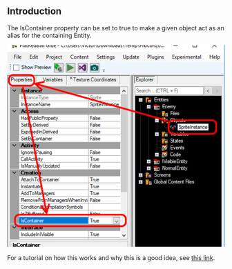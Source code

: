 ## Introduction

The IsContainer property can be set to true to make a given object act as an alias for the containing Entity.

![](/media/2019-01-img_5c2f6fe5c00d0.png)

For a tutorial on how this works and why this is a good idea, see [this link](/documentation/tools/glue-reference/entities/glue-tutorials-entities-inheriting-from-flatredball-types/.md "Glue:Tutorials:Entities:Inheriting from FlatRedBall Types").
